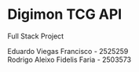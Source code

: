 # Digimon TCG API
 Full Stack Project

 Eduardo Viegas Francisco - 2525259 <br>
 Rodrigo Aleixo Fidelis Faria - 2503573

